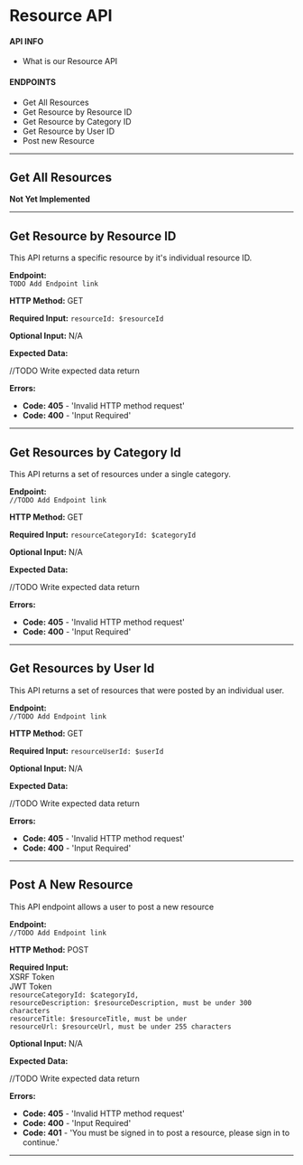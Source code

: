 # Resource API

#### API INFO
* What is our Resource API

#### ENDPOINTS
* Get All Resources
* Get Resource by Resource ID
* Get Resource by Category ID
* Get Resource by User ID
* Post new Resource

---

## Get All Resources

**Not Yet Implemented**

---

## Get Resource by Resource ID

This API returns a specific resource by it's individual resource ID.

**Endpoint:**   
`TODO Add Endpoint link`

**HTTP Method:** GET  

**Required Input:** `resourceId: $resourceId`

**Optional Input:** N/A 

**Expected Data:** 

//TODO Write expected data return

 
**Errors:**   
* **Code: 405** - 'Invalid HTTP method request'  
* **Code: 400** - 'Input Required'  

---

## Get Resources by Category Id

This API returns a set of resources under a single category.

**Endpoint:**   
`//TODO Add Endpoint link`

**HTTP Method:** GET  

**Required Input:** `resourceCategoryId: $categoryId`

**Optional Input:** N/A 

**Expected Data:** 

//TODO Write expected data return

 
**Errors:**   
* **Code: 405** - 'Invalid HTTP method request'  
* **Code: 400** - 'Input Required'  

---

## Get Resources by User Id

This API returns a set of resources that were posted by an individual user.

**Endpoint:**   
`//TODO Add Endpoint link`

**HTTP Method:** GET  

**Required Input:** `resourceUserId: $userId`

**Optional Input:** N/A 

**Expected Data:** 

//TODO Write expected data return

 
**Errors:**   
* **Code: 405** - 'Invalid HTTP method request'  
* **Code: 400** - 'Input Required'  

---

## Post A New Resource

This API endpoint allows a user to post a new resource

**Endpoint:**   
`//TODO Add Endpoint link`

**HTTP Method:** POST  

**Required Input:**  
 XSRF Token  
 JWT Token  
`resourceCategoryId: $categoryId,`   
`resourceDescription: $resourceDescription, must be under 300 characters`  
`resourceTitle: $resourceTitle, must be under`   
`resourceUrl: $resourceUrl, must be under 255 characters`  

**Optional Input:** N/A 

**Expected Data:** 

//TODO Write expected data return

 
**Errors:**   
* **Code: 405** - 'Invalid HTTP method request'  
* **Code: 400** - 'Input Required'  
* **Code: 401** - 'You must be signed in to post a resource, please sign in to continue.'

---